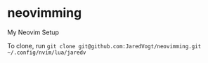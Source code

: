 # neovimming
My Neovim Setup

To clone, run ```git clone git@github.com:JaredVogt/neovimming.git ~/.config/nvim/lua/jaredv```
